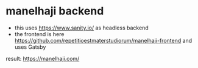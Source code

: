 # manelhaji backend

-   this uses https://www.sanity.io/ as headless backend
-   the frontend is here https://github.com/repetitioestmaterstudiorum/manelhaji-frontend and uses Gatsby

result: https://manelhaji.com/

